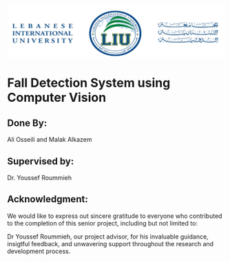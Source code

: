 ![LIU logo](images/liu.png)

# Fall Detection System using Computer Vision

## Done By:

Ali Osseili and Malak Alkazem

## Supervised by:

Dr. Youssef Roummieh

## Acknowledgment:

We would like to express out sincere gratitude to everyone who contributed to the completion of this senior project, including but not limited to:

Dr Youssef Roummieh, our project advisor, for his invaluable guidance, insigtful feedback, and unwavering support throughout the research and development process.